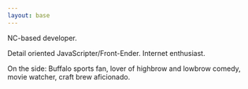 ```yaml
---
layout: base
---
```


NC-based developer.

Detail oriented JavaScripter/Front-Ender. Internet enthusiast.

On the side: Buffalo sports fan, lover of highbrow and lowbrow comedy, movie watcher, craft brew aficionado.
